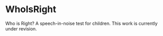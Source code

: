 # WhoIsRight
 Who is Right? A speech-in-noise test for children.  This work is currently under revision.
